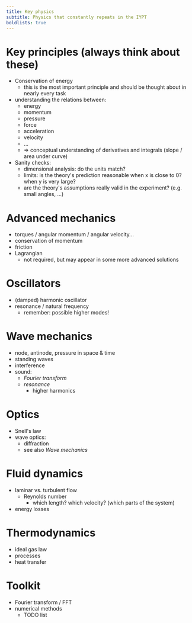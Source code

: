 ```yaml
---
title: Key physics
subtitle: Physics that constantly repeats in the IYPT
boldlists: true
---
```


Key principles (always think about these)
=========================================

* Conservation of energy
  * this is the most important principle and should be thought about in nearly every task
* understanding the relations between:
  * energy
  * momentum
  * pressure
  * force
  * acceleration
  * velocity
  * ...
  * => conceptual understanding of derivatives and integrals (slope / area under curve)
* Sanity checks:
  * dimensional analysis: do the units match?
  * limits: is the theory's prediction reasonable when x is close to 0? when y is very large?
  * are the theory's assumptions really valid in the experiment? (e.g. small angles, ...)
    
Advanced mechanics
==================

* torques / angular momentum / angular velocity...
* conservation of momentum
* friction
* Lagrangian
  * not required, but may appear in some more advanced solutions

Oscillators
===========

* (damped) harmonic oscillator
* resonance / natural frequency
  * remember: possible higher modes!

Wave mechanics
==============

* node, antinode, pressure in space & time
* standing waves
* interference
* sound:
  * *Fourier transform*
  * *resonance*
    * higher harmonics

Optics
======

* Snell's law
* wave optics:
  * diffraction
  * see also *Wave mechanics*

Fluid dynamics
==============

* laminar vs. turbulent flow
  * Reynolds number
    * which length? which velocity? (which parts of the system)
* energy losses

Thermodynamics
==============

* ideal gas law
* processes
* heat transfer

Toolkit
=======

* Fourier transform / FFT
* numerical methods
  * TODO list
